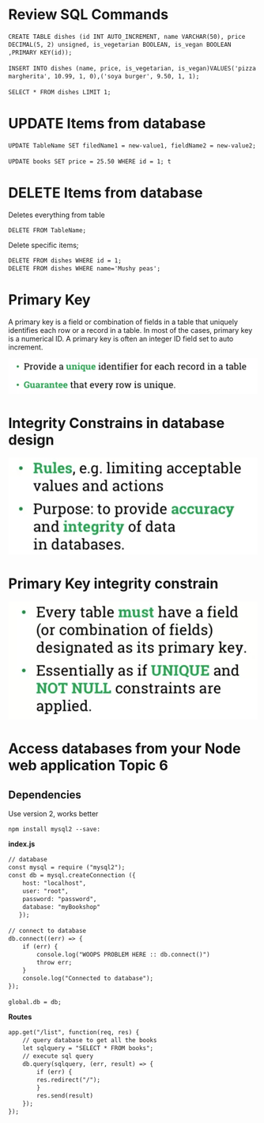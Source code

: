 # Review SQL Commands

```
CREATE TABLE dishes (id INT AUTO_INCREMENT, name VARCHAR(50), price DECIMAL(5, 2) unsigned, is_vegetarian BOOLEAN, is_vegan BOOLEAN ,PRIMARY KEY(id));

INSERT INTO dishes (name, price, is_vegetarian, is_vegan)VALUES('pizza margherita', 10.99, 1, 0),('soya burger', 9.50, 1, 1); 

SELECT * FROM dishes LIMIT 1;
```

# UPDATE Items from database

```
UPDATE TableName SET filedName1 = new-value1, fieldName2 = new-value2;

UPDATE books SET price = 25.50 WHERE id = 1; t
```

# DELETE Items from database

Deletes everything from table
```
DELETE FROM TableName;
```
Delete specific items;
```
DELETE FROM dishes WHERE id = 1;
DELETE FROM dishes WHERE name='Mushy peas';
```

# Primary Key

A primary key is a field or combination of fields in a table that uniquely identifies each row or a record in a table. In most of the cases, primary key is a numerical ID. A primary key is often an integer ID field set to auto increment.

![](/Databases&Networking/assets/28.png)

# Integrity Constrains in database design 

![](/Databases&Networking/assets/30.png)

# Primary Key integrity constrain 

![](/Databases&Networking/assets/29.png)

# Access databases from your Node web application Topic 6

## Dependencies 

Use version 2, works better 

```
npm install mysql2 --save:
```
**index.js**
```
// database
const mysql = require ("mysql2");
const db = mysql.createConnection ({
    host: "localhost",
    user: "root",
    password: "password",
    database: "myBookshop"
   });

// connect to database
db.connect((err) => {
    if (err) {
        console.log("WOOPS PROBLEM HERE :: db.connect()")
        throw err;
    }
    console.log("Connected to database");
});

global.db = db;
```
**Routes**
```
app.get("/list", function(req, res) {
    // query database to get all the books
    let sqlquery = "SELECT * FROM books";
    // execute sql query
    db.query(sqlquery, (err, result) => {
        if (err) {
        res.redirect("/");
        }
        res.send(result)
    });
});
```

